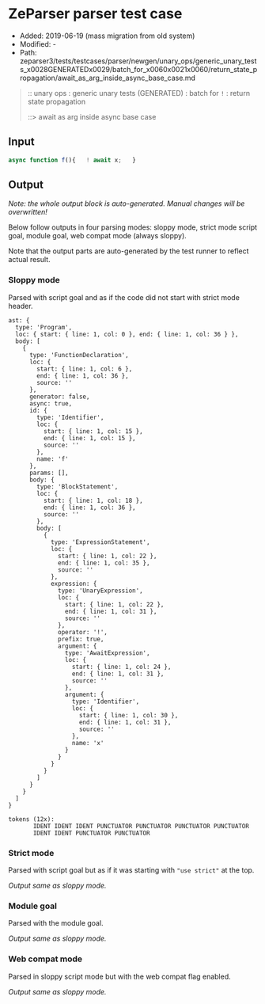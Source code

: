 # ZeParser parser test case

- Added: 2019-06-19 (mass migration from old system)
- Modified: -
- Path: zeparser3/tests/testcases/parser/newgen/unary_ops/generic_unary_tests_x0028GENERATEDx0029/batch_for_x0060x0021x0060/return_state_propagation/await_as_arg_inside_async_base_case.md

> :: unary ops : generic unary tests (GENERATED) : batch for `!` : return state propagation
>
> ::> await as arg inside async base case

## Input

`````js
async function f(){   ! await x;   }
`````

## Output

_Note: the whole output block is auto-generated. Manual changes will be overwritten!_

Below follow outputs in four parsing modes: sloppy mode, strict mode script goal, module goal, web compat mode (always sloppy).

Note that the output parts are auto-generated by the test runner to reflect actual result.

### Sloppy mode

Parsed with script goal and as if the code did not start with strict mode header.

`````
ast: {
  type: 'Program',
  loc: { start: { line: 1, col: 0 }, end: { line: 1, col: 36 } },
  body: [
    {
      type: 'FunctionDeclaration',
      loc: {
        start: { line: 1, col: 6 },
        end: { line: 1, col: 36 },
        source: ''
      },
      generator: false,
      async: true,
      id: {
        type: 'Identifier',
        loc: {
          start: { line: 1, col: 15 },
          end: { line: 1, col: 15 },
          source: ''
        },
        name: 'f'
      },
      params: [],
      body: {
        type: 'BlockStatement',
        loc: {
          start: { line: 1, col: 18 },
          end: { line: 1, col: 36 },
          source: ''
        },
        body: [
          {
            type: 'ExpressionStatement',
            loc: {
              start: { line: 1, col: 22 },
              end: { line: 1, col: 35 },
              source: ''
            },
            expression: {
              type: 'UnaryExpression',
              loc: {
                start: { line: 1, col: 22 },
                end: { line: 1, col: 31 },
                source: ''
              },
              operator: '!',
              prefix: true,
              argument: {
                type: 'AwaitExpression',
                loc: {
                  start: { line: 1, col: 24 },
                  end: { line: 1, col: 31 },
                  source: ''
                },
                argument: {
                  type: 'Identifier',
                  loc: {
                    start: { line: 1, col: 30 },
                    end: { line: 1, col: 31 },
                    source: ''
                  },
                  name: 'x'
                }
              }
            }
          }
        ]
      }
    }
  ]
}

tokens (12x):
       IDENT IDENT IDENT PUNCTUATOR PUNCTUATOR PUNCTUATOR PUNCTUATOR
       IDENT IDENT PUNCTUATOR PUNCTUATOR
`````

### Strict mode

Parsed with script goal but as if it was starting with `"use strict"` at the top.

_Output same as sloppy mode._

### Module goal

Parsed with the module goal.

_Output same as sloppy mode._

### Web compat mode

Parsed in sloppy script mode but with the web compat flag enabled.

_Output same as sloppy mode._
